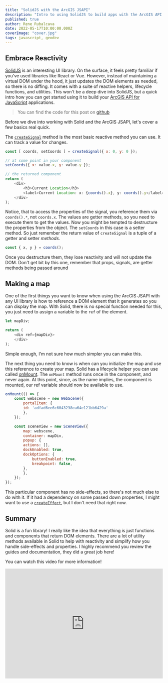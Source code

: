 ```yaml
---
title: "SolidJS with the ArcGIS JSAPI"
description: "Intro to using SolidJS to build apps with the ArcGIS API for JavaScript"
published: true
author: Rene Rubalcava
date: 2022-05-17T10:00:00.000Z
coverImage: "cover.jpg"
tags: javascript, geodev
---
```


## Embrace Reactivity

[SolidJS](https://www.solidjs.com/) is an interesting UI library. On the surface, it feels pretty familiar if you've used libraries like React or Vue. However, instead of maintaining a virtual DOM under the hood, it just updates the DOM elements as needed, so there is no diffing. It comes with a suite of reactive helpers, lifecycle functions, and utilities. This won't be a deep dive into SolidJS, but a quick intro how you can get started using it to build your [ArcGIS API for JavaScript](https://developers.arcgis.com/javascript/latest/) applications.

> You can find the code for this post on [github](https://github.com/odoe/jsapi-solidjs-simple)

Before we dive into working with Solid and the ArcGIS JSAPI, let's cover a few basics real quick.

The [`createSignal`](https://www.solidjs.com/docs/latest/api#createsignal) method is the most basic reactive method you can use. It can track a value for changes.

```js
const [ coords, setCoords ] = createSignal({ x: 0, y: 0 });

// at some point in your component
setCoords({ x: value.x, y: value.y });

// the returned component
return (
    <div>
        <h3>Current Location</h3>
        <label>Current Location: x: {coords().x}, y: coords().y</label>
    </div>
);
```

Notice, that to access the properties of the signal, you reference them via `coords().*`, not `coords.x`. The values are getter methods, so you need to execute them to get the values. Now you might be tempted to destructure the properties from the object. The `setCoords` in this case is a setter method. So just remember the return value of `createSignal` is a tuple of a getter and setter _methods_.

```js
const { x, y } = coords();
```

Once you destructure them, they lose reactivity and will not update the DOM. Don't get bit by this one, remember that props, signals, are getter methods being passed around

## Making a map

One of the first things you want to know when using the ArcGIS JSAPI with any UI library is how to reference a DOM element that it generates so you can display the map. With Solid, there is no special function needed for this, you just need to assign a variable to the `ref` of the element.

```js
let mapDiv;

return (
    <div ref={mapDiv}>
    </div>
);
```

Simple enough, I'm not sure how much simpler you can make this.

The next thing you need to know is when can you initialize the map and use this reference to create your map. Solid has a lifecycle helper you can use called [onMount](https://www.solidjs.com/docs/latest/api#onmount). The `onMount` method runs once in the component, and never again. At this point, since, as the name implies, the component is mounted, our ref variable should now be available to use.

```js
onMount(() => {
    const webscene = new WebScene({
        portalItem: {
        id: 'adfad6ee6c6043238ea64e121bb6429a'
        },
    });

    const sceneView = new SceneView({
        map: webscene,
        container: mapDiv,
        popup: {
        actions: [],
        dockEnabled: true,
        dockOptions: {
            buttonEnabled: true,
            breakpoint: false,
        },
        },
    });
});
```

This particular component has no side-effects, so there's not much else to do with it. If it had a dependency on some passed down properties, I might want to use a [`createEffect`](https://www.solidjs.com/docs/latest/api#createeffect), but I don't need that right now.

## Summary

Solid is a fun library! I really like the idea that everything is just functions and components that return DOM elements. There are a lot of utility methods available in Solid to help with reactivity and simplify how you handle side-effects and properties. I highly recommend you review the guides and documentation, they did a great job here!

You can watch this video for more information!

<iframe width="100%" height="350" src="https://www.youtube.com/embed/Bwjm4asSAMo" title="YouTube video player" frameborder="0" allow="accelerometer; autoplay; clipboard-write; encrypted-media; gyroscope; picture-in-picture" allowfullscreen></iframe>